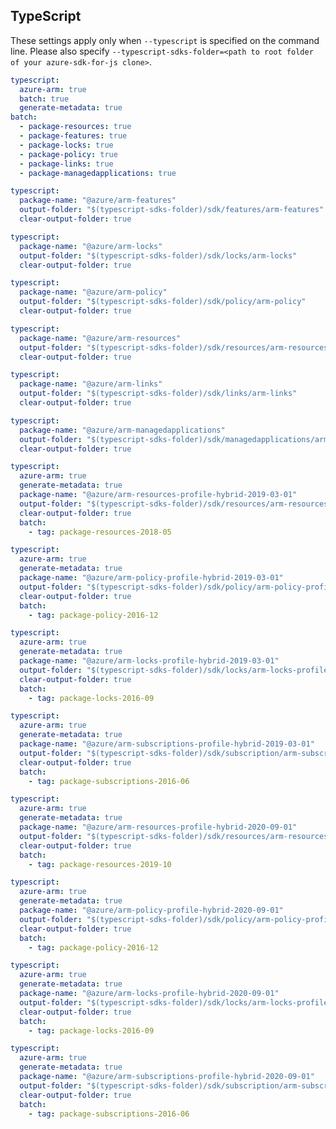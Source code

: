## TypeScript


These settings apply only when `--typescript` is specified on the command line.
Please also specify `--typescript-sdks-folder=<path to root folder of your azure-sdk-for-js clone>`.

```yaml $(typescript) && !$(profile)
typescript:
  azure-arm: true
  batch: true
  generate-metadata: true
batch:
  - package-resources: true
  - package-features: true
  - package-locks: true
  - package-policy: true
  - package-links: true
  - package-managedapplications: true
```

```yaml $(typescript) && $(package-features) && !$(profile)
typescript:
  package-name: "@azure/arm-features"
  output-folder: "$(typescript-sdks-folder)/sdk/features/arm-features"
  clear-output-folder: true
```

```yaml $(typescript) && $(package-locks) && !$(profile)
typescript:
  package-name: "@azure/arm-locks"
  output-folder: "$(typescript-sdks-folder)/sdk/locks/arm-locks"
  clear-output-folder: true
```

```yaml $(typescript) && $(package-policy) && !$(profile)
typescript:
  package-name: "@azure/arm-policy"
  output-folder: "$(typescript-sdks-folder)/sdk/policy/arm-policy"
  clear-output-folder: true
```

```yaml $(typescript) && $(package-resources) && !$(profile)
typescript:
  package-name: "@azure/arm-resources"
  output-folder: "$(typescript-sdks-folder)/sdk/resources/arm-resources"
  clear-output-folder: true
```

```yaml $(typescript) && $(package-links) && !$(profile)
typescript:
  package-name: "@azure/arm-links"
  output-folder: "$(typescript-sdks-folder)/sdk/links/arm-links"
  clear-output-folder: true
```

```yaml $(typescript) && $(package-managedapplications) && !$(profile)
typescript:
  package-name: "@azure/arm-managedapplications"
  output-folder: "$(typescript-sdks-folder)/sdk/managedapplications/arm-managedapplications"
  clear-output-folder: true
```

```yaml $(tag)=='package-resources-2018-05' && $(profile)=='profile-hybrid-2019-03-01'
typescript:
  azure-arm: true
  generate-metadata: true
  package-name: "@azure/arm-resources-profile-hybrid-2019-03-01"
  output-folder: "$(typescript-sdks-folder)/sdk/resources/arm-resources-profile-hybrid-2019-03-01"
  clear-output-folder: true
  batch:
    - tag: package-resources-2018-05
```

```yaml $(tag)=='package-policy-2016-12' && $(profile)=='profile-hybrid-2019-03-01'
typescript:
  azure-arm: true
  generate-metadata: true
  package-name: "@azure/arm-policy-profile-hybrid-2019-03-01"
  output-folder: "$(typescript-sdks-folder)/sdk/policy/arm-policy-profile-hybrid-2019-03-01"
  clear-output-folder: true
  batch:
    - tag: package-policy-2016-12
```

```yaml $(tag)=='package-locks-2016-09' && $(profile)=='profile-hybrid-2019-03-01'
typescript:
  azure-arm: true
  generate-metadata: true
  package-name: "@azure/arm-locks-profile-hybrid-2019-03-01"
  output-folder: "$(typescript-sdks-folder)/sdk/locks/arm-locks-profile-hybrid-2019-03-01"
  clear-output-folder: true
  batch:
    - tag: package-locks-2016-09
```

```yaml $(tag)=='package-subscriptions-2016-06' && $(profile)=='profile-hybrid-2019-03-01'
typescript:
  azure-arm: true
  generate-metadata: true
  package-name: "@azure/arm-subscriptions-profile-hybrid-2019-03-01"
  output-folder: "$(typescript-sdks-folder)/sdk/subscription/arm-subscriptions-profile-hybrid-2019-03-01"
  clear-output-folder: true
  batch:
    - tag: package-subscriptions-2016-06
```

```yaml $(tag)=='package-resources-2019-10' && $(profile)=='profile-hybrid-2020-09-01'
typescript:
  azure-arm: true
  generate-metadata: true
  package-name: "@azure/arm-resources-profile-hybrid-2020-09-01"
  output-folder: "$(typescript-sdks-folder)/sdk/resources/arm-resources-profile-hybrid-2020-09-01"
  clear-output-folder: true
  batch:
    - tag: package-resources-2019-10
```

```yaml $(tag)=='package-policy-2016-12' && $(profile)=='profile-hybrid-2020-09-01'
typescript:
  azure-arm: true
  generate-metadata: true
  package-name: "@azure/arm-policy-profile-hybrid-2020-09-01"
  output-folder: "$(typescript-sdks-folder)/sdk/policy/arm-policy-profile-hybrid-2020-09-01"
  clear-output-folder: true
  batch:
    - tag: package-policy-2016-12
```

```yaml $(tag)=='package-locks-2016-09' && $(profile)=='profile-hybrid-2020-09-01'
typescript:
  azure-arm: true
  generate-metadata: true
  package-name: "@azure/arm-locks-profile-hybrid-2020-09-01"
  output-folder: "$(typescript-sdks-folder)/sdk/locks/arm-locks-profile-hybrid-2020-09-01"
  clear-output-folder: true
  batch:
    - tag: package-locks-2016-09
```

```yaml $(tag)=='package-subscriptions-2016-06' && $(profile)=='profile-hybrid-2020-09-01'
typescript:
  azure-arm: true
  generate-metadata: true
  package-name: "@azure/arm-subscriptions-profile-hybrid-2020-09-01"
  output-folder: "$(typescript-sdks-folder)/sdk/subscription/arm-subscriptions-profile-hybrid-2020-09-01"
  clear-output-folder: true
  batch:
    - tag: package-subscriptions-2016-06
```